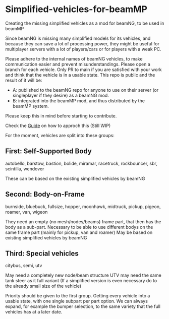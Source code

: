 # Simplified-vehicles-for-beamMP
Creating the missing simplified vehicles as a mod for beamNG, to be used in beamMP

Since beamNG is missing many simplified models for its vehicles, and because they can save a lot of processing power, they might be useful for multiplayer servers with a lot of players/cars or for players with a weak PC.


Please adhere to the internal names of beamNG vehicles, to make communication easier and prevent misunderstandings.
Please open a branch for each vehicle. Only PR to main if you are satisfied with your work and think that the vehicle is in a usable state.
This repo is public and the result of it will be:
- A: published to the beamNG repo for anyone to use on their server (or singleplayer if they desire) as a beamNG mod.
- B: integrated into the beamMP mod, and thus distributed by the beamMP system.

Please keep this in mind before starting to contribute.

Check the [Guide](https://github.com/O1LER/Simplified-vehicles-for-beamMP/wiki#guide-to-creating-a-simplified-vehicle-model) on how to approch this (Still WIP)

For the moment, vehicles are split into these groups:

## First: Self-Supported Body
autobello, barstow, bastion, bolide, miramar, racetruck, rockbouncer, sbr, scintilla, wendover

These can be based on the existing simplified vehicles by beamNG

## Second: Body-on-Frame
burnside, bluebuck, fullsize, hopper, moonhawk, midtruck, pickup, pigeon, roamer, van, wigeon

They need an empty (no mesh/nodes/beams) frame part, that then has the body as a sub-part. Necessary to be able to use different bodys on the same frame part (mainly for pickup, van and roamer)
May be based on existing simplified vehicles by beamNG

## Third: Special vehicles
citybus, semi, utv

May need a completely new node/beam structure
UTV may need the same tank steer as it full variant (If a simplified version is even necessary do to the already small size of the vehicle)

Priority should be given to the first group. Getting every vehicle into a usable state, with one single subpart per part option. We can always expand, for example the bumper selection, to the same variety that the full vehicles has at a later date.
